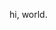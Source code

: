 <!-- 
.. title: About me
.. slug: about
.. date: 2013/04/07 10:32:19
.. tags: 
.. link: 
.. description: 
-->


hi, world.
